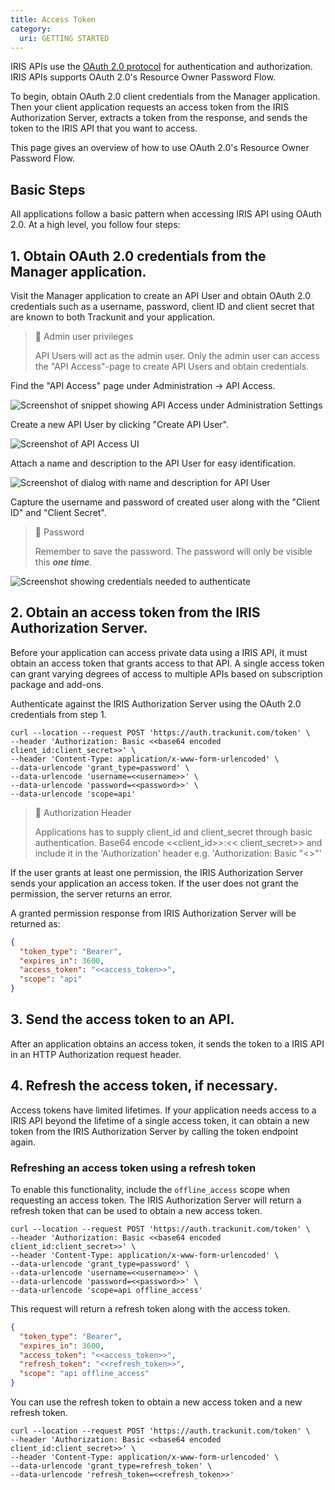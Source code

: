 ```yaml
---
title: Access Token
category:
  uri: GETTING STARTED
---
```


IRIS APIs use the [OAuth 2.0 protocol](https://tools.ietf.org/html/rfc6749) for authentication and authorization. IRIS
APIs supports OAuth 2.0's Resource Owner Password Flow.

To begin, obtain OAuth 2.0 client credentials from the Manager application. Then your client application requests an
access token from the IRIS Authorization Server, extracts a token from the response, and sends the token to the IRIS API
that you want to access.

This page gives an overview of how to use OAuth 2.0's Resource Owner Password Flow.

## Basic Steps

All applications follow a basic pattern when accessing IRIS API using OAuth 2.0. At a high level, you follow four steps:

## 1. Obtain OAuth 2.0 credentials from the Manager application.

Visit the Manager application to create an API User and obtain OAuth 2.0 credentials such as a username, password,
client ID and client secret that are known to both Trackunit and your application.

> 🚧 Admin user privileges
>
> API Users will act as the admin user. Only the admin user can access the "API Access"-page to create API Users and
> obtain credentials.

Find the "API Access" page under Administration → API Access.

![Screenshot of snippet showing API Access under Administration Settings](https://cdn.statically.io/gh/trackunit/developer-hub/master/api-docs/api-access-admin-settings.png "API Access settings")

Create a new API User by clicking "Create API User".

![Screenshot of API Access UI](https://cdn.statically.io/gh/trackunit/developer-hub/master/api-docs/api-access-create-api-user.png "Create API User UI")

Attach a name and description to the API User for easy identification.

![Screenshot of dialog with name and description for API User](https://cdn.statically.io/gh/trackunit/developer-hub/master/api-docs/api-access-create-api-user-dialog.png "Dialog of API User creation")

Capture the username and password of created user along with the "Client ID" and "Client Secret".
> 📘 Password
>
> Remember to save the password. The password will only be visible this **_one time_**.

![Screenshot showing credentials needed to authenticate](https://cdn.statically.io/gh/trackunit/developer-hub/master/api-docs/api-access-created-user.png "Created API User")

## 2. Obtain an access token from the IRIS Authorization Server.

Before your application can access private data using a IRIS API, it must obtain an access token that grants access to
that API. A single access token can grant varying degrees of access to multiple APIs based on subscription package and
add-ons.

Authenticate against the IRIS Authorization Server using the OAuth 2.0 credentials from step 1.

```curl
curl --location --request POST 'https://auth.trackunit.com/token' \
--header 'Authorization: Basic <<base64 encoded client_id:client_secret>>' \
--header 'Content-Type: application/x-www-form-urlencoded' \
--data-urlencode 'grant_type=password' \
--data-urlencode 'username=<<username>>' \
--data-urlencode 'password=<<password>>' \
--data-urlencode 'scope=api'
```

> 🚧 Authorization Header
>
> Applications has to supply client_id and client_secret through basic authentication. Base64 encode <<client_id>>:<<
> client_secret>> and include it in the 'Authorization' header e.g. 'Authorization:
> Basic "<<base64 encoded client_id:client_secret>>"'

If the user grants at least one permission, the IRIS Authorization Server sends your application an access token. If the
user does not grant the permission, the server returns an error.

A granted permission response from IRIS Authorization Server will be returned as:

```json Successful Response
{
  "token_type": "Bearer",
  "expires_in": 3600,
  "access_token": "<<access_token>>",
  "scope": "api"
}
```

## 3. Send the access token to an API.

After an application obtains an access token, it sends the token to a IRIS API in an HTTP Authorization request header.

## 4. Refresh the access token, if necessary.

Access tokens have limited lifetimes. If your application needs access to a IRIS API beyond the lifetime of a single
access token, it can obtain a new token from the IRIS Authorization Server by calling the token endpoint again.

### Refreshing an access token using a refresh token

To enable this functionality, include the `offline_access` scope when requesting an access token. The IRIS
Authorization Server will return a refresh token that can be used to obtain a new access token.

```curl
curl --location --request POST 'https://auth.trackunit.com/token' \
--header 'Authorization: Basic <<base64 encoded client_id:client_secret>>' \
--header 'Content-Type: application/x-www-form-urlencoded' \
--data-urlencode 'grant_type=password' \
--data-urlencode 'username=<<username>>' \
--data-urlencode 'password=<<password>>' \
--data-urlencode 'scope=api offline_access'
```

This request will return a refresh token along with the access token.

```json
{
  "token_type": "Bearer",
  "expires_in": 3600,
  "access_token": "<<access_token>>",
  "refresh_token": "<<refresh_token>>",
  "scope": "api offline_access"
}
```

You can use the refresh token to obtain a new access token and a new refresh token.

```curl
curl --location --request POST 'https://auth.trackunit.com/token' \
--header 'Authorization: Basic <<base64 encoded client_id:client_secret>>' \
--header 'Content-Type: application/x-www-form-urlencoded' \
--data-urlencode 'grant_type=refresh_token' \
--data-urlencode 'refresh_token=<<refresh_token>>'
```
